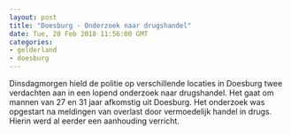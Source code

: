 ```yaml
---
layout: post
title: "Doesburg - Onderzoek naar drugshandel"
date: Tue, 20 Feb 2018 11:56:00 GMT
categories: 
- gelderland 
- doesburg 
---
```


Dinsdagmorgen hield de politie op verschillende locaties in Doesburg twee verdachten aan in een lopend onderzoek naar drugshandel. Het gaat om mannen van 27 en 31 jaar afkomstig uit Doesburg. Het onderzoek was opgestart na meldingen van overlast door vermoedelijk handel in drugs. Hierin werd al eerder een aanhouding verricht.
